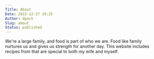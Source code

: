 ```yaml
---
Title: About
Date: 2015-12-27 19:25
Author: dpack
Slug: about
Status: published
---
```


We're a large family, and food is part of who we are. Food like family nurtures us and gives us strength for another day. This website includes recipes from that are special to both my wife and myself.
